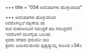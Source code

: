 +++
title = "034 ಅವನಿಪತಿಗಳು ಹೊಳ್ಳುವಾರಿದ"

+++
ಅವನಿಪತಿಗಳು ಹೊಳ್ಳುವಾರಿದ  
ರಿವರೊಳಿಲ್ಲಲೆ ದಕ್ಷಿಣೆಯ ಹಾ  
ರುವ ಮಹಾಜನವಿದೆ ಸಮುದ್ರಕೆ ಪಡಿ ಸಮುದ್ರವೆನೆ   
ಇವರೊಳಗೆ ಮುಂಗೈಯ ಬಲುಹು  
ಳ್ಳವರು ನೆಗಹಲಿ ಧನುವನೀ ಯಂ  
ತ್ರವನು ಜಯಿಸಲಿಯೆಂದು ಧೃಷ್ಟದ್ಯುಮ್ನ ಸಾರಿಸಿದ     ॥34॥